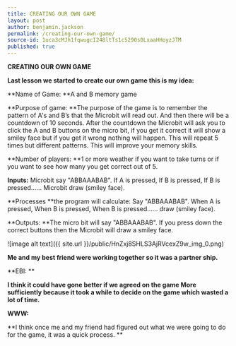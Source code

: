 ```yaml
---
title: CREATING OUR OWN GAME
layout: post
author: benjamin.jackson
permalink: /creating-our-own-game/
source-id: 1uca3cMJh1fqwugcI248ltTs1c5290s0LxaaHHoyzJTM
published: true
---
```

**CREATING OUR OWN GAME**

**Last lesson we started to create our own game this is my idea:**

**Name of Game: **A and B memory game

**Purpose of game: **The purpose of the game is to remember the pattern of A's and B’s that the Microbit will read out. And then there will be a countdown of 10 seconds. After the countdown the Microbit will ask you to click the A and B buttons on the micro bit, if you get it correct it will show a smiley face but if you get it wrong nothing will happen. This will repeat 5 times but different patterns. This will improve your memory skills.

**Number of players: **1 or more weather if you want to take turns or if you want to see how many you get correct out of 5.

**Inputs:** Microbit say "ABBAAABAB". If A is pressed, If B is pressed, If B is pressed…… Microbit draw (smiley face).

**Processes **the program will calculate: Say "ABBAAABAB". When A is pressed, When B is pressed, When B is pressed…… draw (smiley face).

**Outputs: **The micro bit will say "ABBAAABAB". If you press down the correct buttons then the Microbit will draw a smiley face.

![image alt text]({{ site.url }}/public/HnZxj8SHLS3AjRVcexZ9w_img_0.png)

**Me and my best friend were working together so it was a partner ship.**

**EBI: **

**I think it could have gone better if we agreed on the game More sufficiently because it took a while to decide on the game which wasted a lot of time.**

**WWW:**

**I think once me and my friend had figured out what we were going to do for the game, it was a quick process. **

